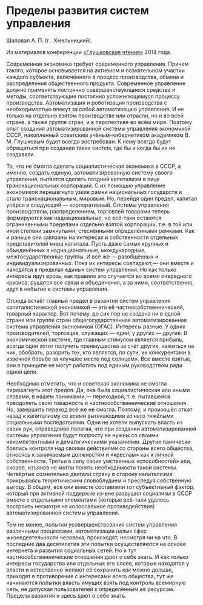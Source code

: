 # Пределы развития систем управления

Шаповал А. П. (г . Хмельницкий).

Из материалов конференции [«Глушковские чтения»](../глушковские-чтения.md) 2014 года.

Современная экономика требует современного управления. Причем такого, которое основывается на активном и сознательном участии каждого субъекта, включённого в процесс производства, обмена и распределения общественного продукта. Современное управление должно применять постоянно совершенствующиеся средства и методы, соответствующие постоянно усложняющемуся процессу производства. Автоматизация и роботизация производства с необходимостью влекут за собой автоматизацию управления. И не только на отдельно взятом производстве или отрасли, но и во всей стране, а также группе стран, и в перспективе во всём мире. Поэтому опыт создания автоматизированной системы управления экономикой СССР, накопленный советским учёным-кибернетиком академиком В. М. Глушковым будет всегда востребован. К нему всегда будут обращаться при создании таких систем, где бы и когда бы их не создавали.

То, что не смогла сделать социалистическая экономика в СССР, а именно, создать единую, автоматизированную систему своего управления, пытается сделать поздний капитализм в лице транснациональных корпораций. С их помощью управление экономикой перешагнуло узкие рамки национальных государств и стало транснациональным, мировым. Но, перейдя один предел, капитал упёрся в следующий — корпоративный. Системы управления производством, распределением, торговлей товарами теперь формируются как наднациональные, но всё-таки остаются ограниченными пределами отдельно взятой корпорации, т.е. в той или иной степени замкнутыми, стеснёнными определёнными рамками. Как и раньше они завязаны на интересах и собственности отдельных представителей мира капитала. Пусть даже самых крупных и объединённых в наднациональные, международные, межгосударственные группы. И всё же — разобщённых и индивидуализированных. Пока их интересы совпадают,— они вместе и находятся в пределах единых систем управления. Но как только интересы идут врозь, как правило это случается во время очередного кризиса, рушатся все связи и объединения, а за ними, соответственно, идут в небытие и системы управления.

Отсюда встаёт главный предел в развитии систем управления капиталистической экономикой — это её частнособственнический, товарный характер. Вот почему, до сих пор не создана ни в одной стране или группе стран общегосударственная автоматизированная система управления экономикой (ОГАС). Интересы разные. У одних производителей, торговцев, служащих — одни, у других — другие. В экономической системе, где главным стимулом является прибыль, всегда одни хотят получить преимущества за счёт других, нажиться на них, обобрать, разорить тех, кто является, по сути, их конкурентами в извечной борьбе за «лучшее место под солнцем». Все вместе взятые, они в принципе не могут работать под единым руководством ради одной цели.

Необходимо отметить, что и советская экономика не смогла перешагнуть этот предел. Да, она была социалистическая или иными словами, в нашем понимании,— переходной, т. е. пытавшейся преодолеть свою товарность и частнособственнические отношения. Но, завершить переход всё же не смогла. Поэтому, и произошёл откат назад к капитализму со всеми вытекающими из него тяжёлыми социальными последствиями. Одни не хотели выпускать власть из своих рук, справедливо полагая, что при создании автоматизированной системы управления будут попросту не нужны со своими некомпетентными и демагогическими указаниями. Другие панически боялись контроля над своими действиями со стороны всего общества, относясь к занимаемым должностям и «креслам» как к личной собственности. Третьи в силу своих умственных «способностей» или, скорее, изъянов не могли понять необходимости такой системы. Четвёртые сознательно двигали страну в сторону капитализма прикрываясь теоретическим словоблудием и преследуя собственную выгоду. В общем, все они вместе составляли тот субъективный фактор, который при активной поддержке из-вне разрушил социализм в СССР вместе с отдельными элементами (которые всё-таки удалось построить несмотря на колоссальное противодействие) автоматизированной системы управления.

Тем не менее, попытки усовершенствования систем управления различными процессами, автоматизации целых сфер жизнедеятельности человека, происходят, несмотря ни на что. В последние два десятилетия эти попытки осуществляются на основе интернета и развития социальных сетей. Но и тут частнособственнические отношения дают о себе знать. И как только интересы государства или отдельных его слоёв, которые находятся у власти и естественно желают её сохранить как можно дольше, приходят в противоречие с интересами всего общества, тут же начинаются попытки власть имущих взять под контроль всемирную сеть, не допуская пользователей к определённым её ресурсам. Пределы развития и здесь дают о себе знать.